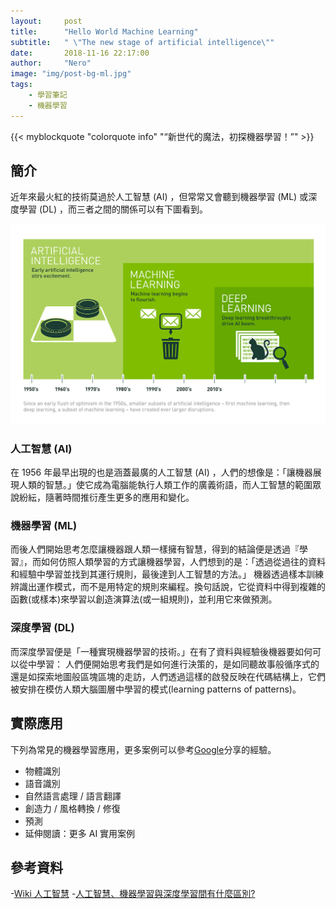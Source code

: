 ```yaml
---
layout:     post
title:      "Hello World Machine Learning"
subtitle:   " \"The new stage of artificial intelligence\""
date:       2018-11-16 22:17:00
author:     "Nero"
image: "img/post-bg-ml.jpg"
tags:
    - 學習筆記
    - 機器學習
---
```

{{< myblockquote "colorquote info" "“新世代的魔法，初探機器學習！”" >}}

## 簡介


近年來最火紅的技術莫過於人工智慧 (AI) ，但常常又會聽到機器學習 (ML) 或深度學習 (DL) ，而三者之間的關係可以有下圖看到。

![](/img/in-post/2018-11-16-hello-world-ml/deep_learning_icons.png)

### 人工智慧 (AI)


在 1956 年最早出現的也是涵蓋最廣的人工智慧 (AI) ，人們的想像是：「讓機器展現人類的智慧。」使它成為電腦能執行人類工作的廣義術語，而人工智慧的範圍眾說紛紜，隨著時間推衍產生更多的應用和變化。

### 機器學習 (ML)


而後人們開始思考怎麼讓機器跟人類一樣擁有智慧，得到的結論便是透過『學習』，而如何仿照人類學習的方式讓機器學習，人們想到的是：「透過從過往的資料和經驗中學習並找到其運行規則，最後達到人工智慧的方法。」
機器透過樣本訓練辨識出運作模式，而不是用特定的規則來編程。換句話說，它從資料中得到複雜的函數(或樣本)來學習以創造演算法(或一組規則)，並利用它來做預測。

### 深度學習 (DL)


而深度學習便是「一種實現機器學習的技術。」在有了資料與經驗後機器要如何可以從中學習：
人們便開始思考我們是如何進行決策的，是如同聽故事般循序式的還是如探索地圖般區塊區塊的走訪，人們透過這樣的啟發反映在代碼結構上，它們被安排在模仿人類大腦圖層中學習的模式(learning patterns of patterns)。

## 實際應用


下列為常見的機器學習應用，更多案例可以參考[Google](https://experiments.withgoogle.com/collection/ai)分享的經驗。
- 物體識別
- 語音識別
- 自然語言處理 / 語言翻譯
- 創造力 / 風格轉換 / 修復
- 預測 
- 延伸閱讀：更多 AI 實用案例

## 參考資料


-[Wiki 人工智慧](https://zh.wikipedia.org/wiki/%E4%BA%BA%E5%B7%A5%E6%99%BA%E8%83%BD)
-[人工智慧、機器學習與深度學習間有什麼區別?](https://blogs.nvidia.com.tw/2016/07/whats-difference-artificial-intelligence-machine-learning-deep-learning-ai/)